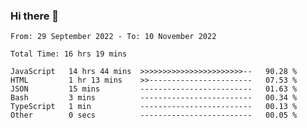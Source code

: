 ### Hi there 👋

<!--START_SECTION:waka-->

```text
From: 29 September 2022 - To: 10 November 2022

Total Time: 16 hrs 19 mins

JavaScript   14 hrs 44 mins  >>>>>>>>>>>>>>>>>>>>>>>--   90.28 %
HTML         1 hr 13 mins    >>-----------------------   07.53 %
JSON         15 mins         -------------------------   01.63 %
Bash         3 mins          -------------------------   00.34 %
TypeScript   1 min           -------------------------   00.13 %
Other        0 secs          -------------------------   00.05 %
```

<!--END_SECTION:waka-->

<!--
**tranhieu1906/tranhieu1906** is a ✨ _special_ ✨ repository because its `README.md` (this file) appears on your GitHub profile.

Here are some ideas to get you started:

- 🔭 I’m currently working on ...
- 🌱 I’m currently learning ...
- 👯 I’m looking to collaborate on ...
- 🤔 I’m looking for help with ...
- 💬 Ask me about ...
- 📫 How to reach me: ...
- 😄 Pronouns: ...
- ⚡ Fun fact: ...
-->

